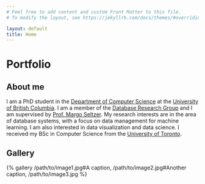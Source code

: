 ```yaml
---
# Feel free to add content and custom Front Matter to this file.
# To modify the layout, see https://jekyllrb.com/docs/themes/#overriding-theme-defaults

layout: default
title: Home
---
```


# Portfolio

## About me

I am a PhD student in the [Department of Computer Science](https://www.cs.ubc.ca/) at the [University of British Columbia](https://www.ubc.ca/). I am a member of the [Database Research Group](https://dbgroup.cs.ubc.ca/) and I am supervised by [Prof. Margo Seltzer](https://www.seas.harvard.edu/directory/margo-seltzer). My research interests are in the area of database systems, with a focus on data management for machine learning. I am also interested in data visualization and data science. I received my BSc in Computer Science from the [University of Toronto](https://www.utoronto.ca/).

## Gallery

{% gallery
    /path/to/image1.jpg#A caption,
    /path/to/image2.jpg#Another caption,
    /path/to/image3.jpg
%}
